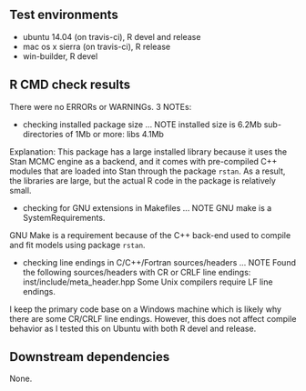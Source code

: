 ## Test environments
* ubuntu 14.04 (on travis-ci), R devel and release
* mac os x sierra (on travis-ci), R release
* win-builder, R devel

## R CMD check results
There were no ERRORs or WARNINGs. 3 NOTEs:

* checking installed package size ... NOTE
  installed size is  6.2Mb
  sub-directories of 1Mb or more:
    libs   4.1Mb
    
Explanation: This package has a large installed library because it uses the Stan MCMC engine as a backend, and it comes with pre-compiled C++ modules that are loaded into Stan through the package `rstan`. As a result, the libraries are large, but the actual R code in the package is relatively small. 

* checking for GNU extensions in Makefiles ... NOTE
  GNU make is a SystemRequirements.
  
GNU Make is a requirement because of the C++ back-end used to compile and fit models using package `rstan`.

* checking line endings in C/C++/Fortran sources/headers ... NOTE
Found the following sources/headers with CR or CRLF line endings:
  inst/include/meta_header.hpp
Some Unix compilers require LF line endings.

I keep the primary code base on a Windows machine which is likely why there are some CR/CRLF line endings. However, this does not affect compile behavior as I tested this on Ubuntu with both R devel and release.


## Downstream dependencies
None.
